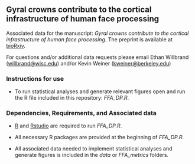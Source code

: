 ## Gyral crowns contribute to the cortical infrastructure of human face processing

Associated data for the manuscript: *Gyral crowns contribute to the cortical infrastructure of human face processing*. The preprint is available at [bioRxiv](https://pmc.ncbi.nlm.nih.gov/articles/PMC11957131/).

For questions and/or additional data requests please email Ethan Willbrand (willbrand@wisc.edu) and/or Kevin Weiner (kweiner@berkeley.edu)
  
### Instructions for use ### 
  - To run statistical analyses and generate relevant figures open and run the R file included in this repository: *FFA_DP.R*.
 
### Dependencies, Requirements, and Associated data ###
  - [R](https://www.r-project.org) and [Rstudio](https://www.rstudio.com/products/rstudio/download/) are required to run *FFA_DP.R*.

  - All necessary R packages are provided at the beginning of *FFA_DP.R*.
  
  - All associated data needed to implement statistical analyses and generate figures is included in the *data* or *FFA_metrics* folders.